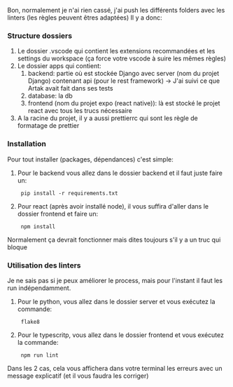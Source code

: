 Bon, normalement je n'ai rien cassé, j'ai push les différents folders avec les linters (les règles peuvent êtres adaptées)
Il y a donc:

### Structure dossiers

1. Le dossier .vscode qui contient les extensions recommandées et les settings du workspace (ça force votre vscode à suire les mêmes règles)
2. Le dossier apps qui contient:
    1. backend: partie où est stockée Django avec server (nom du projet Django) contenant api (pour le rest framework) -> J'ai suivi ce que Artak avait fait dans ses tests
    2. database: la db
    3. frontend (nom du projet expo (react native)): là est stocké le projet react avec tous les trucs nécessaire
3. A la racine du projet, il y a aussi prettierrc qui sont les règle de formatage de prettier

### Installation

Pour tout installer (packages, dépendances) c'est simple:

1.  Pour le backend vous allez dans le dossier backend et il faut juste faire un:

         pip install -r requirements.txt

2.  Pour react (après avoir installé node), il vous suffira d'aller dans le dossier frontend et faire un:

         npm install

Normalement ça devrait fonctionner mais dites toujours s'il y a un truc qui bloque

### Utilisation des linters

Je ne sais pas si je peux améliorer le process, mais pour l'instant il faut les run indépendamment.

1.  Pour le python, vous allez dans le dossier server et vous exécutez la commande:

         flake8

2.  Pour le typescritp, vous allez dans le dossier frontend et vous exécutez la commande:

         npm run lint

Dans les 2 cas, cela vous affichera dans votre terminal les erreurs avec un message explicatif (et il vous faudra les corriger)

